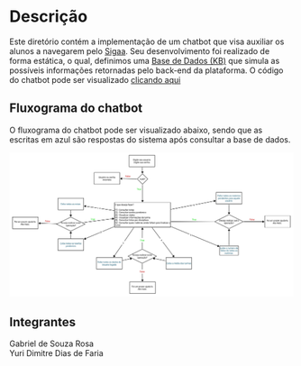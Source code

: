 # Descrição 
Este diretório contém a implementação de um chatbot que visa auxiliar os alunos a navegarem pelo <a href="https://sig.cefetmg.br/admin/public/loginunificado/index.jsf">Sigaa</a>. Seu desenvolvimento foi realizado de forma estática, o qual, definimos uma <a href="https://github.com/Sr-Souza-dev/AI/blob/main/prolog/chatbot/kb.pl">Base de Dados (KB)</a> que simula as possíveis informações retornadas pelo back-end da plataforma. O código do chatbot pode ser visualizado <a href="https://github.com/Sr-Souza-dev/AI/blob/main/prolog/chatbot/main.pl">clicando aqui</a>

## Fluxograma do chatbot
O fluxograma do chatbot pode ser visualizado abaixo, sendo que as escritas em azul são respostas do sistema após consultar a base de dados.

<img src="images/flux.jpg">


## Integrantes
Gabriel de Souza Rosa <br>
Yuri Dimitre Dias de Faria